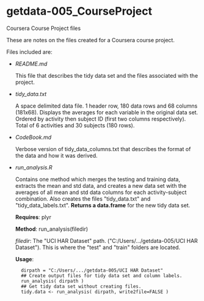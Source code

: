 getdata-005_CourseProject
=========================

Coursera Course Project files

These are notes on the files created for a Coursera course project.

Files included are:

- *README.md*

    This file that describes the tidy data set and the files associated with the project.

- *tidy_data.txt*

    A space delimited data file. 1 header row, 180 data rows and 68 columns (181x68). Displays the averages for each variable in the 
    original data set. Ordered by activity then subject ID (first two columns respectively). Total of 6 activities and 30 subjects (180 rows).
    
- *CodeBook.md*

    Verbose version of tidy_data_columns.txt that describes the format of the data and how it was derived.
    
- *run_analysis.R*

    Contains one method which merges the testing and training data, extracts the mean and std data, and creates a new data set with the averages of all mean and std data columns for each activity-subject combination.
    Also creates the files "tidy_data.txt" and "tidy_data_labels.txt".
    **Returns a data.frame** for the new tidy data set.

    **Requires**: plyr
    
    **Method**: run_analysis(filedir)
        
    *filedir*: The "UCI HAR Dataset" path. ("C:/Users/.../getdata-005/UCI HAR Dataset").
    This is where the "test" and "train" folders are located.
        
    **Usage**:
    
        dirpath = "C:/Users/.../getdata-005/UCI HAR Dataset"
        ## Create output files for tidy data set and column labels.
        run_analysis( dirpath )
        ## Get tidy data set without creating files.
        tidy.data <- run_analysis( dirpath, write2file=FALSE )
